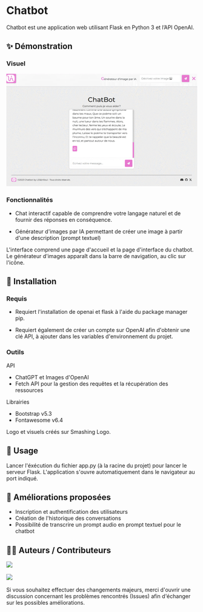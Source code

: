 # Chatbot

Chatbot est une application web utilisant Flask en Python 3 et l’API OpenAI.

## ✨ Démonstration

### Visuel

![Preview app](https://github.com/LSS-commits/chatbot/blob/main/preview.GIF)

### Fonctionnalités 

- Chat interactif capable de comprendre votre langage naturel et de fournir des réponses en conséquence.

- Générateur d'images par IA permettant de créer une image à partir d'une description (prompt textuel)

L'interface comprend une page d'accueil et la page d'interface du chatbot. Le générateur d'images apparaît dans la barre de navigation, au clic sur l'icône.

## 🔨 Installation

### Requis

- Requiert l'installation de openai et flask à l'aide du package manager pip.

- Requiert également de créer un compte sur OpenAI afin d'obtenir une clé API, à ajouter dans les variables d'environnement du projet.

### Outils 

API
- ChatGPT et Images d'OpenAI
- Fetch API pour la gestion des requêtes et la récupération des ressources

Librairies
- Bootstrap v5.3
- Fontawesome v6.4

Logo et visuels créés sur Smashing Logo.

## 🚀 Usage

Lancer l'éxécution du fichier app.py (à la racine du projet) pour lancer le serveur Flask. L'application s'ouvre automatiquement dans le navigateur au port indiqué.

## 📌 Améliorations proposées

- Inscription et authentification des utilisateurs
- Création de l'historique des conversations
- Possibilité de transcrire un prompt audio en prompt textuel pour le chatbot

## 🤝🏻 Auteurs / Contributeurs
[<img src="https://github.com/LSS-commits.png" width="60px;"/>](https://github.com/LSS-commits)

[<img src="https://github.com/Hiloul.png" width="60px;"/>](https://github.com/Hiloul)

Si vous souhaitez effectuer des changements majeurs, merci d'ouvrir une discussion concernant les problèmes rencontrés (Issues) afin d'échanger sur les possibles améliorations. 
